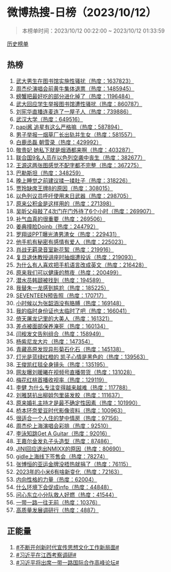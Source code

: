 <h1>
微博热搜-日榜（2023/10/12）
</h1>
<blockquote>
<p>
本榜单时间：2023/10/12 00:22:00 ~ 2023/10/12 01:33:59
</p>
</blockquote>
<p>
<a href="https://github.com/daifee/weibo-hot-search/tree/main/archives/daily">历史榜单</a>
</p>
<h2>
热榜
</h2>
<ol>

<li>
<a href="https://s.weibo.com/weibo?q=%23%E6%AD%A6%E5%A4%A7%E7%94%B7%E7%94%9F%E5%9C%A8%E5%9B%BE%E4%B9%A6%E9%A6%86%E5%AE%9E%E6%96%BD%E6%80%A7%E9%AA%9A%E6%89%B0%23" target="weibo">
武大男生在图书馆实施性骚扰（热度：1637823）
</a>
</li>

<li>
<a href="https://s.weibo.com/weibo?q=%23%E5%91%A8%E6%9D%B0%E4%BC%A6%E6%BC%94%E5%94%B1%E4%BC%9A%E5%89%8D%E9%BB%84%E7%89%9B%E9%9B%86%E4%BD%93%E9%80%80%E7%A5%A8%23" target="weibo">
周杰伦演唱会前黄牛集体退票（热度：1485945）
</a>
</li>

<li>
<a href="https://s.weibo.com/weibo?q=%23%E8%9E%83%E8%9F%B9%E6%8A%8A%E6%9C%80%E5%A5%BD%E5%90%83%E7%9A%84%E9%83%A8%E5%88%86%E8%BF%9B%E5%8C%96%E6%8E%89%E4%BA%86%23" target="weibo">
螃蟹把最好吃的部分进化掉了（热度：1196484）
</a>
</li>

<li>
<a href="https://s.weibo.com/weibo?q=%23%E6%AD%A6%E5%A4%A7%E5%9B%9E%E5%BA%94%E5%AD%A6%E7%94%9F%E4%B8%BE%E6%8A%A5%E5%9B%BE%E4%B9%A6%E9%A6%86%E9%81%AD%E6%80%A7%E9%AA%9A%E6%89%B0%23" target="weibo">
武大回应学生举报图书馆遭性骚扰（热度：860787）
</a>
</li>

<li>
<a href="https://s.weibo.com/weibo?q=%23%E5%88%98%E5%AE%AA%E5%8D%8E%E7%9B%B4%E6%92%AD%E8%BF%9E%E9%BA%A6%E8%BF%9E%E4%BA%86%E4%B8%80%E5%B1%8B%E5%AD%90%E4%BA%BA%23" target="weibo">
刘宪华直播连麦连了一屋子人（热度：739886）
</a>
</li>

<li>
<a href="https://s.weibo.com/weibo?q=%23%E6%AD%A6%E6%B1%89%E5%A4%A7%E5%AD%A6%23" target="weibo">
武汉大学（热度：649516）
</a>
</li>

<li>
<a href="https://s.weibo.com/weibo?q=%23papi%E9%85%B1%20%E8%BF%BD%E6%98%9F%E6%9C%89%E8%BF%99%E4%B9%88%E4%B8%A5%E6%A0%BC%E5%98%9B%23" target="weibo">
papi酱 追星有这么严格嘛（热度：587894）
</a>
</li>

<li>
<a href="https://s.weibo.com/weibo?q=%23%E7%94%B7%E5%AD%90%E4%B8%BE%E6%8A%A5%E4%B8%80%E7%83%9F%E8%8D%89%E5%8E%82%E9%95%BF%E5%87%BA%E8%BD%A8%E5%B9%B6%E7%94%9F%E5%A5%B3%23" target="weibo">
男子举报一烟草厂长出轨并生女（热度：581557）
</a>
</li>

<li>
<a href="https://s.weibo.com/weibo?q=%23%E7%99%BD%E9%B9%BF%E4%B8%9E%E7%A3%8A%20%E6%9C%9D%E9%9B%AA%E5%BD%95%23" target="weibo">
白鹿丞磊 朝雪录（热度：429992）
</a>
</li>

<li>
<a href="https://s.weibo.com/weibo?q=%23%E6%95%AC%E8%B4%B5%E5%A6%83%20%E5%A5%B9%E7%A7%81%E4%B8%8B%E5%B0%B1%E6%98%AF%E7%83%9F%E9%85%92%E9%83%BD%E6%9D%A5%E5%95%8A%23" target="weibo">
敬贵妃 她私下就是烟酒都来啊（热度：403287）
</a>
</li>

<li>
<a href="https://s.weibo.com/weibo?q=%23%E8%81%94%E5%90%88%E5%9B%BD9%E5%90%8D%E4%BA%BA%E5%91%98%E5%9C%A8%E4%BB%A5%E8%89%B2%E5%88%97%E7%A9%BA%E8%A2%AD%E4%B8%AD%E4%B8%A7%E7%94%9F%23" target="weibo">
联合国9名人员在以色列空袭中丧生（热度：382677）
</a>
</li>

<li>
<a href="https://s.weibo.com/weibo?q=%23%E7%8E%8B%E6%BA%90%E8%BF%99%E4%B8%A4%E5%BC%A0%E5%9B%BE%E6%84%9F%E8%A7%89%E4%B8%8D%E9%85%8D%E5%AD%97%E9%83%BD%E4%B8%8D%E5%AE%8C%E6%95%B4%23" target="weibo">
王源这两张图感觉不配字都不完整（热度：367275）
</a>
</li>

<li>
<a href="https://s.weibo.com/weibo?q=%23%E5%B7%B4%E5%8B%92%E6%96%AF%E5%9D%A6%23" target="weibo">
巴勒斯坦（热度：348259）
</a>
</li>

<li>
<a href="https://s.weibo.com/weibo?q=%23%E6%99%9A%E4%B8%8A%E7%9D%A1%E8%A7%89%E4%B9%8B%E5%89%8D%E5%BB%BA%E8%AE%AE%E6%8F%89%E4%B8%80%E6%8F%89%E8%82%9A%E5%AD%90%23" target="weibo">
晚上睡觉之前建议揉一揉肚子（热度：318226）
</a>
</li>

<li>
<a href="https://s.weibo.com/weibo?q=%23%E8%B4%BE%E7%8E%B2%E7%BC%BA%E5%B8%AD%E7%8E%8B%E7%89%8C8%E7%9A%84%E5%8E%9F%E5%9B%A0%23" target="weibo">
贾玲缺席王牌8的原因（热度：308015）
</a>
</li>

<li>
<a href="https://s.weibo.com/weibo?q=%23%E4%BB%A5%E8%89%B2%E5%88%97%E8%AE%AE%E5%91%98%E5%91%BC%E5%90%81%E4%BD%BF%E7%94%A8%E6%9C%AB%E6%97%A5%E6%AD%A6%E5%99%A8%23" target="weibo">
以色列议员呼吁使用末日武器（热度：298705）
</a>
</li>

<li>
<a href="https://s.weibo.com/weibo?q=%23%E5%8E%9F%E6%9D%A5%E5%85%AC%E7%A7%AF%E9%87%91%E6%98%AF%E8%BF%99%E6%A0%B7%E7%94%A8%E7%9A%84%23" target="weibo">
原来公积金是这样用的（热度：271398）
</a>
</li>

<li>
<a href="https://s.weibo.com/weibo?q=%23%E5%90%B4%E6%98%95%E7%88%B6%E6%AF%8D%E6%95%B2%E4%BA%864%E6%AC%A1%E9%97%A8%E5%9C%A8%E9%97%A8%E5%A4%96%E5%BE%85%E4%BA%866%E4%B8%AA%E5%B0%8F%E6%97%B6%23" target="weibo">
吴昕父母敲了4次门在门外待了6个小时（热度：269907）
</a>
</li>

<li>
<a href="https://s.weibo.com/weibo?q=%23%E8%A1%A5%E6%B0%94%E8%A1%80%E7%9C%9F%E7%9A%84%E5%BE%88%E9%87%8D%E8%A6%81%23" target="weibo">
补气血真的很重要（热度：269506）
</a>
</li>

<li>
<a href="https://s.weibo.com/weibo?q=%23%E5%A7%9C%E5%85%B8%E6%92%9E%E8%84%B8Doinb%23" target="weibo">
姜典撞脸Doinb（热度：244792）
</a>
</li>

<li>
<a href="https://s.weibo.com/weibo?q=%23%E7%BD%97%E7%BF%94%E8%B0%88PPT%E6%9B%9D%E5%85%89%E6%B8%A3%E7%94%B7%E6%B8%A3%E5%A5%B3%23" target="weibo">
罗翔谈PPT曝光渣男渣女（热度：229431）
</a>
</li>

<li>
<a href="https://s.weibo.com/weibo?q=%23%E4%BB%96%E6%89%8B%E6%9C%BA%E6%9C%89%E7%A7%98%E5%AF%86%E6%9C%89%E6%84%9F%E6%83%85%E6%9C%89%E7%88%B1%E4%BA%BA%23" target="weibo">
他手机有秘密有感情有爱人（热度：225023）
</a>
</li>

<li>
<a href="https://s.weibo.com/weibo?q=%23%E8%82%96%E6%88%98%E6%97%A0%E7%BE%81%E5%BD%95%E9%9F%B3%E5%AE%A4%E6%96%B0%E8%8A%B1%E7%B5%AE%23" target="weibo">
肖战无羁录音室新花絮（热度：219916）
</a>
</li>

<li>
<a href="https://s.weibo.com/weibo?q=%23%E5%A4%8D%E6%97%A6%E9%80%80%E4%BC%91%E6%95%99%E6%8E%88%E8%AE%B2%E5%BA%A7%E6%97%B6%E6%8A%BD%E7%83%9F%E9%81%AD%E6%8A%95%E8%AF%89%23" target="weibo">
复旦退休教授讲座时抽烟遭投诉（热度：219093）
</a>
</li>

<li>
<a href="https://s.weibo.com/weibo?q=%23%E4%B8%BA%E4%BB%80%E4%B9%88%E6%9C%89%E4%BA%BA%E5%96%9C%E6%AC%A2%E6%8A%8A%E6%89%8B%E6%9C%BA%E8%AF%AD%E8%A8%80%E6%94%B9%E6%88%90%E8%8B%B1%E6%96%87%23" target="weibo">
为什么有人喜欢把手机语言改成英文（热度：216428）
</a>
</li>

<li>
<a href="https://s.weibo.com/weibo?q=%23%E5%8E%9F%E6%9D%A5%E6%88%91%E4%BB%AC%E5%8F%AF%E4%BB%A5%E5%81%A5%E5%BA%B7%E7%9A%84%E7%86%AC%E5%A4%9C%23" target="weibo">
原来我们可以健康的熬夜（热度：200499）
</a>
</li>

<li>
<a href="https://s.weibo.com/weibo?q=%23%E6%BD%9C%E6%B0%B4%E5%91%98%E9%9F%A9%E9%A2%8B%E8%A2%AB%E6%89%BE%E5%88%B0%23" target="weibo">
潜水员韩颋被找到（热度：194589）
</a>
</li>

<li>
<a href="https://s.weibo.com/weibo?q=%23%E6%88%91%E6%9B%BF%E6%9C%B1%E4%B8%80%E9%BE%99%E6%84%9F%E5%88%B0%E5%B0%B4%E5%B0%AC%23" target="weibo">
我替朱一龙感到尴尬（热度：185225）
</a>
</li>

<li>
<a href="https://s.weibo.com/weibo?q=%23SEVENTEEN%E9%A2%84%E5%91%8A%E7%85%A7%23" target="weibo">
SEVENTEEN预告照（热度：170717）
</a>
</li>

<li>
<a href="https://s.weibo.com/weibo?q=%23%E5%B0%8F%E6%97%B6%E5%80%99%E4%BB%A5%E4%B8%BA%E5%BC%A0%E9%9F%B6%E6%B6%B5%E6%B2%A1%E6%9C%89%E8%83%B3%E8%86%8A%23" target="weibo">
小时候以为张韶涵没有胳膊（热度：169148）
</a>
</li>

<li>
<a href="https://s.weibo.com/weibo?q=%23%E6%88%91%E7%9A%84%E4%B8%B4%E6%97%B6%E8%BA%AB%E4%BB%BD%E8%AF%81%E4%B9%9F%E5%A4%AA%E4%B8%B4%E6%97%B6%E4%BA%86%E5%90%A7%23" target="weibo">
我的临时身份证也太临时了吧（热度：166041）
</a>
</li>

<li>
<a href="https://s.weibo.com/weibo?q=%23%E5%80%9A%E5%A4%A9%E5%B1%A0%E9%BE%99%E8%AE%B0%E9%87%8C%E7%9A%84%E5%A4%A7%E7%BE%8E%E4%BA%BA%23" target="weibo">
倚天屠龙记里的大美人（热度：161321）
</a>
</li>

<li>
<a href="https://s.weibo.com/weibo?q=%23%E5%B7%AE%E7%82%B9%E8%A2%AB%E9%9D%A2%E9%83%A8%E4%BF%9D%E5%85%BB%E6%B7%B9%E6%AD%BB%23" target="weibo">
差点被面部保养淹死（热度：160134）
</a>
</li>

<li>
<a href="https://s.weibo.com/weibo?q=%23%E9%97%AB%E6%A1%89%E5%8F%91%E6%96%87%E5%91%8A%E5%88%AB%E7%BB%84%E5%90%88%23" target="weibo">
闫桉发文告别组合（热度：158949）
</a>
</li>

<li>
<a href="https://s.weibo.com/weibo?q=%23%E6%9D%A8%E7%B4%AB%E5%B0%BC%E9%BE%99%E5%A4%A7%E7%89%87%23" target="weibo">
杨紫尼龙大片（热度：147354）
</a>
</li>

<li>
<a href="https://s.weibo.com/weibo?q=%23%E9%9D%92%E8%97%8F%E9%AB%98%E5%8E%9F%E5%8F%91%E7%8E%B0%E5%BC%82%E5%BD%A2%E8%8F%8A%E7%9F%B3%E5%8C%96%E7%9F%B3%23" target="weibo">
青藏高原发现异形菊石化石（热度：145138）
</a>
</li>

<li>
<a href="https://s.weibo.com/weibo?q=%23%E7%81%AF%E5%85%89%E6%98%AF%E8%93%9D%E7%BB%BF%E7%BA%A2%E6%A9%99%E7%9A%84%20%E5%87%AF%E5%AD%90%E5%BF%83%E6%83%85%E6%98%AF%E9%BB%91%E8%89%B2%E7%9A%84%23" target="weibo">
灯光是蓝绿红橙的 凯子心情是黑色的（热度：139563）
</a>
</li>

<li>
<a href="https://s.weibo.com/weibo?q=%23%E7%8E%8B%E4%BF%8A%E5%87%AF%E7%BA%A2%E6%AF%AF%E5%85%A8%E8%BA%AB%E9%95%9C%E5%A4%B4%23" target="weibo">
王俊凯红毯全身镜头（热度：135195）
</a>
</li>

<li>
<a href="https://s.weibo.com/weibo?q=%23%E7%BD%91%E5%8F%8B%E6%9B%9D%E5%88%98%E6%9A%96%E6%9B%A6%E5%9C%A8%E8%A7%86%E9%A2%91%E5%8F%B7%E7%9B%B4%E6%92%AD%E5%B8%A6%E8%B4%A7%23" target="weibo">
网友曝刘暖曦在视频号直播带货（热度：131028）
</a>
</li>

<li>
<a href="https://s.weibo.com/weibo?q=%23%E6%A2%85%E8%8A%B1%E7%BA%A2%E6%A1%83%E9%A6%96%E6%92%AD%E6%94%B6%E8%A7%86%E7%8E%87%23" target="weibo">
梅花红桃首播收视率（热度：129119）
</a>
</li>

<li>
<a href="https://s.weibo.com/weibo?q=%23%E6%9D%8E%E5%81%A5%20%E4%B8%BA%E4%BB%80%E4%B9%88%E4%B8%93%E6%B3%A8%E5%8F%98%E5%BE%97%E8%B6%8A%E6%9D%A5%E8%B6%8A%E9%9A%BE%23" target="weibo">
李健 为什么专注变得越来越难（热度：117788）
</a>
</li>

<li>
<a href="https://s.weibo.com/weibo?q=%23%E5%88%98%E9%9B%85%E7%91%9F%E6%89%92%E5%87%BA%E6%9F%B3%E5%A7%90%E5%8C%85%E9%87%8C%E8%A3%85%E5%8F%91%E8%83%B6%23" target="weibo">
刘雅瑟扒出柳姐包里装发胶（热度：111637）
</a>
</li>

<li>
<a href="https://s.weibo.com/weibo?q=%23%E5%8E%9F%E6%9D%A5%E5%A9%9A%E7%A4%BC%E4%B8%BB%E6%8C%81%E6%89%8D%E6%98%AF%E6%9C%80%E4%B8%8D%E7%A1%AE%E5%AE%9A%E6%80%A7%E5%9B%A0%E7%B4%A0%23" target="weibo">
原来婚礼主持才是最不确定性因素（热度：101990）
</a>
</li>

<li>
<a href="https://s.weibo.com/weibo?q=%23%E6%A1%A5%E6%9C%AC%E7%8E%AF%E5%A5%88%E7%88%B1%E8%B1%86%E6%97%B6%E4%BB%A3%E5%BD%B1%E5%83%8F%E8%B5%84%E6%96%99%23" target="weibo">
桥本环奈爱豆时代影像资料（热度：100963）
</a>
</li>

<li>
<a href="https://s.weibo.com/weibo?q=%23%E5%BE%88%E9%80%82%E5%90%88%E4%B8%80%E4%B8%AA%E4%BA%BA%E4%BD%8F%E7%9A%84%E6%A2%A6%E4%B8%AD%E6%83%85%E6%88%BF%23" target="weibo">
很适合一个人住的梦中情房（热度：97156）
</a>
</li>

<li>
<a href="https://s.weibo.com/weibo?q=%23%E5%91%A8%E6%9D%B0%E4%BC%A6%E4%B8%8A%E6%B5%B7%E6%BC%94%E5%94%B1%E4%BC%9A%E5%BD%A9%E6%8E%92%23" target="weibo">
周杰伦上海演唱会彩排（热度：92510）
</a>
</li>

<li>
<a href="https://s.weibo.com/weibo?q=%23%E6%9D%8E%E6%B3%B3%E7%9F%A5%E8%B7%B3Get%20A%20Guitar%23" target="weibo">
李泳知跳Get A Guitar（热度：92016）
</a>
</li>

<li>
<a href="https://s.weibo.com/weibo?q=%23%E7%8E%8B%E5%98%89%E5%B0%94%E9%87%91%E5%8F%91%E4%B8%B8%E5%AD%90%E5%A4%B4%E9%80%A0%E5%9E%8B%23" target="weibo">
王嘉尔金发丸子头造型（热度：87486）
</a>
</li>

<li>
<a href="https://s.weibo.com/weibo?q=%23JINI%E5%9B%9E%E5%BA%94%E9%80%80%E5%87%BANMIXX%E7%9A%84%E5%8E%9F%E5%9B%A0%23" target="weibo">
JINI回应退出NMIXX的原因（热度：80690）
</a>
</li>

<li>
<a href="https://s.weibo.com/weibo?q=%23gidle%E4%B8%8A%E6%B5%B7%E7%BA%BF%E4%B8%8B%E7%AD%BE%E5%94%AE%E4%BC%9A%23" target="weibo">
gidle上海线下签售会（热度：78274）
</a>
</li>

<li>
<a href="https://s.weibo.com/weibo?q=%23%E5%BC%A0%E5%8D%9A%E6%81%92%E7%9A%84%E4%BA%9A%E8%BF%90%E9%87%91%E7%89%8C%E6%B2%A1%E6%8D%82%E7%83%AD%E5%B0%B1%E6%8D%90%E4%BA%86%23" target="weibo">
张博恒的亚运金牌没捂热就捐了（热度：76115）
</a>
</li>

<li>
<a href="https://s.weibo.com/weibo?q=%232023%E5%B9%B4%E7%9A%84%E5%B0%8F%E7%B1%B36%E6%9C%89%E5%95%A5%E6%96%B0%E5%8F%98%E5%8C%96%23" target="weibo">
2023年的小米6有啥新变化（热度：72163）
</a>
</li>

<li>
<a href="https://s.weibo.com/weibo?q=%23%E5%86%85%E5%90%91%E6%80%A7%E6%A0%BC%E7%9A%84%E5%8A%9B%E9%87%8F%23" target="weibo">
内向性格的力量（热度：62004）
</a>
</li>

<li>
<a href="https://s.weibo.com/weibo?q=%23%E4%BB%80%E4%B9%88%E7%8E%AF%E5%A2%83%E4%B8%8B%E4%BC%9A%E4%BF%83%E6%88%90infp%23" target="weibo">
什么环境下会促成infp（热度：44848）
</a>
</li>

<li>
<a href="https://s.weibo.com/weibo?q=%23%E9%97%AE%E5%BF%83%E4%B8%9C%E7%AB%8B%E5%B0%8F%E5%88%86%E9%98%9F%E6%95%91%E4%BA%BA%E5%A5%BD%E7%87%83%23" target="weibo">
问心东立小分队救人好燃（热度：41544）
</a>
</li>

<li>
<a href="https://s.weibo.com/weibo?q=%23%E4%B8%80%E5%B8%A6%E4%B8%80%E8%B7%AF%E4%B8%80%E5%BE%80%E6%97%A0%E5%89%8D%23" target="weibo">
一带一路一往无前（热度：10376）
</a>
</li>

<li>
<a href="https://s.weibo.com/weibo?q=%23%E9%AB%98%E8%B4%A8%E9%87%8F%E5%8F%91%E5%B1%95%E8%B0%83%E7%A0%94%E8%A1%8C%23" target="weibo">
高质量发展调研行（热度：4887）
</a>
</li>

</ol>
<h2>
正能量
</h2>
<ol>

<li>
<a href="https://s.weibo.com/weibo?q=%23%23%E4%B8%8D%E6%96%AD%E5%BC%80%E5%88%9B%E6%96%B0%E6%97%B6%E4%BB%A3%E5%AE%A3%E4%BC%A0%E6%80%9D%E6%83%B3%E6%96%87%E5%8C%96%E5%B7%A5%E4%BD%9C%E6%96%B0%E5%B1%80%E9%9D%A2%23%23" target="weibo">
#不断开创新时代宣传思想文化工作新局面#
</a>
</li>

<li>
<a href="https://s.weibo.com/weibo?q=%23%23%E4%B9%A0%E8%BF%91%E5%B9%B3%E5%9C%A8%E6%B1%9F%E8%A5%BF%E8%80%83%E5%AF%9F%E8%B0%83%E7%A0%94%23%23" target="weibo">
#习近平在江西考察调研#
</a>
</li>

<li>
<a href="https://s.weibo.com/weibo?q=%23%23%E4%B9%A0%E8%BF%91%E5%B9%B3%E5%B0%86%E5%87%BA%E5%B8%AD%E4%B8%80%E5%B8%A6%E4%B8%80%E8%B7%AF%E5%9B%BD%E9%99%85%E5%90%88%E4%BD%9C%E9%AB%98%E5%B3%B0%E8%AE%BA%E5%9D%9B%23%23" target="weibo">
#习近平将出席一带一路国际合作高峰论坛#
</a>
</li>

</ol>